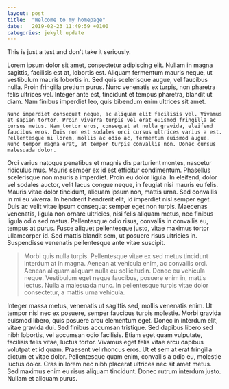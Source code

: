 ```yaml
---
layout: post
title:  "Welcome to my homepage"
date:   2019-02-23 11:49:59 +0100
categories: jekyll update
---
```

This is just a test and don't take it seriously.



Lorem ipsum dolor sit amet, consectetur adipiscing elit. Nullam in magna sagittis, facilisis est at, lobortis est. Aliquam fermentum mauris neque, ut vestibulum mauris lobortis in. Sed quis scelerisque augue, vel faucibus nulla. Proin fringilla pretium purus. Nunc venenatis ex turpis, non pharetra felis ultrices vel. Integer ante est, tincidunt et tempus pharetra, blandit ut diam. Nam finibus imperdiet leo, quis bibendum enim ultrices sit amet.

``` 
Nunc imperdiet consequat neque, ac aliquam elit facilisis vel. Vivamus et sapien tortor. Proin viverra turpis vel erat euismod fringilla ac cursus metus. Nam tortor eros, consequat at nulla gravida, eleifend faucibus eros. Duis non est sodales orci cursus ultrices varius a est. Pellentesque mi lorem, mollis ac odio ac, fermentum euismod augue. Nunc tempor magna erat, at tempor turpis convallis non. Donec cursus malesuada dolor.
```
Orci varius natoque penatibus et magnis dis parturient montes, nascetur ridiculus mus. Mauris semper ex id est efficitur condimentum. Phasellus scelerisque non mauris a imperdiet. Proin eu dolor ligula. In eleifend, dolor vel sodales auctor, velit lacus congue neque, in feugiat nisi mauris eu felis. Mauris vitae dolor tincidunt, aliquam ipsum non, mattis urna. Sed convallis in mi eu viverra. In hendrerit hendrerit elit, id imperdiet nisl semper eget. Duis ac velit vitae ipsum consequat semper eget non turpis. Maecenas venenatis, ligula non ornare ultricies, nisi felis aliquam metus, nec finibus ligula odio sed metus. Pellentesque odio risus, convallis in convallis eu, tempus at purus. Fusce aliquet pellentesque justo, vitae maximus tortor ullamcorper id. Sed mattis blandit sem, ut posuere risus ultricies in. Suspendisse venenatis pellentesque ante vitae suscipit.

> Morbi quis nulla turpis. Pellentesque vitae ex sed metus tincidunt interdum at in magna. Aenean at vehicula enim, ac convallis orci. Aenean aliquam aliquam nulla eu sollicitudin. Donec eu vehicula neque. Vestibulum eget neque faucibus, posuere enim in, mattis lectus. Nulla a malesuada nunc. In pellentesque turpis vitae dolor consectetur, a mattis urna vehicula.

Integer massa metus, venenatis ut sagittis sed, mollis venenatis enim. Ut tempor nisl nec ex posuere, semper faucibus turpis molestie. Morbi gravida euismod libero, quis posuere arcu elementum eget. Donec in interdum elit, vitae gravida dui. Sed finibus accumsan tristique. Sed dapibus libero sed nibh lobortis, vel accumsan odio facilisis. Etiam eget quam vulputate, facilisis felis vitae, luctus tortor. Vivamus eget felis vitae arcu dapibus volutpat et id quam. Praesent vel rhoncus eros. Ut et sem at erat fringilla dictum et vitae dolor. Pellentesque quam enim, convallis a odio eu, molestie luctus dolor. Cras in lorem nec nibh placerat ultrices nec sit amet metus. Sed maximus enim eu risus aliquam tincidunt. Donec rutrum interdum justo. Nullam et aliquam purus. 

